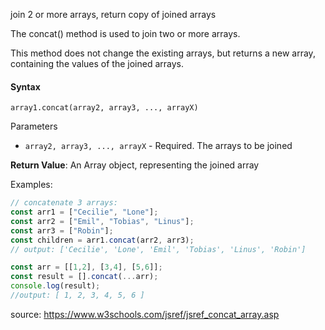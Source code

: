 join 2 or more arrays, return copy of joined arrays

The concat() method is used to join two or more arrays.

This method does not change the existing arrays, but returns a new array, containing the values of the joined arrays.

#### Syntax
`array1.concat(array2, array3, ..., arrayX)`

Parameters

- `array2, array3, ..., arrayX` -	Required. The arrays to be joined

**Return Value**:	An Array object, representing the joined array

Examples:
```js
// concatenate 3 arrays:
const arr1 = ["Cecilie", "Lone"];
const arr2 = ["Emil", "Tobias", "Linus"];
const arr3 = ["Robin"];
const children = arr1.concat(arr2, arr3);
// output: ['Cecilie', 'Lone', 'Emil', 'Tobias', 'Linus', 'Robin']

const arr = [[1,2], [3,4], [5,6]];
const result = [].concat(...arr);
console.log(result);    
//output: [ 1, 2, 3, 4, 5, 6 ]
```


source: https://www.w3schools.com/jsref/jsref_concat_array.asp